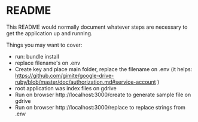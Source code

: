 # README

This README would normally document whatever steps are necessary to get the
application up and running.

Things you may want to cover:
* run: bundle install 
* replace filename's on .env
* Create key and place main folder, replace the filename on .env
 (it helps: https://github.com/gimite/google-drive-ruby/blob/master/doc/authorization.md#service-account )
* root application was index files on gdrive
* Run on browser http://localhost:3000/create to generate sample file on gdrive 
* Run on browser http://localhost:3000/replace to replace strings from .env 

